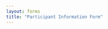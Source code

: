 ```yaml
---
layout: forms
title: "Participant Information Form"
---
```


<link href='https://actionnetwork.org/css/style-embed-whitelabel-v3.css' rel='stylesheet' type='text/css' /><script src='https://actionnetwork.org/widgets/v5/form/participant-information-form-2?format=js&source=widget'></script><div id='can-form-area-participant-information-form-2' style='width: 100%'><!-- this div is the target for our HTML insertion --></div>
